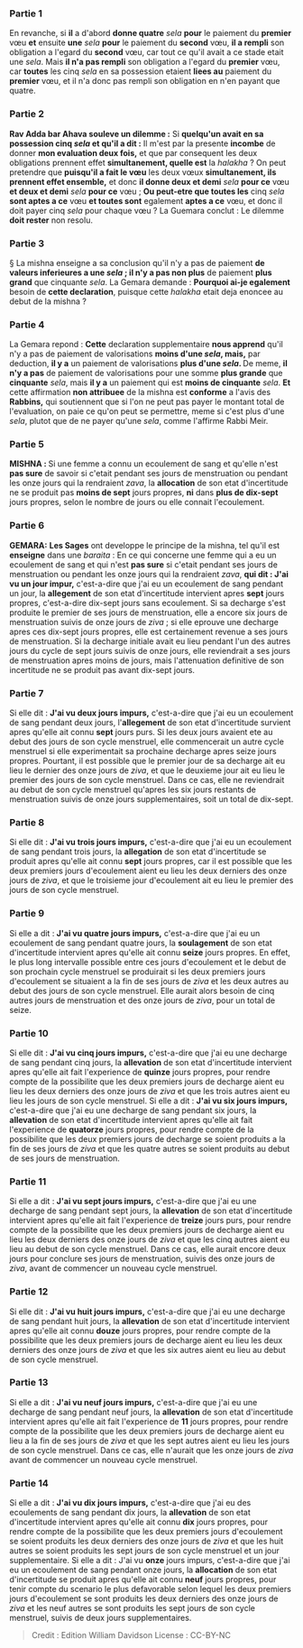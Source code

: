 
### Partie 1
En revanche, si <b>il</b> a d'abord <b>donne quatre</b> <i>sela</i> <b>pour</b> le paiement du <b>premier</b> vœu <b>et</b> ensuite <b>une</b> <i>sela</i> <b>pour</b> le paiement du <b>second</b> vœu, <b>il a rempli</b> son obligation a l'egard du <b>second</b> vœu, car tout ce qu'il avait a ce stade etait une <i>sela</i>. Mais <b>il n'a pas rempli</b> son obligation a l'egard du <b>premier</b> vœu, car <b>toutes</b> les cinq <i>sela</i> en sa possession etaient <b>liees au</b> paiement du <b>premier</b> vœu, et il n'a donc pas rempli son obligation en n'en payant que quatre.

### Partie 2
<b>Rav Adda bar Ahava souleve un dilemme :</b> Si <b>quelqu'un avait en sa possession cinq <i>sela</i> et qu'il a dit :</b> Il m'est par la presente <b>incombe</b> de donner <b>mon evaluation deux fois,</b> et que par consequent les deux obligations prennent effet <b>simultanement, quelle est</b> la <i>halakha</i> ? On peut pretendre que <b>puisqu'il a fait le vœu</b> les deux vœux <b>simultanement, ils prennent effet ensemble,</b> et donc <b>il donne deux et demi</b> <i>sela</i> <b>pour ce</b> vœu <b>et deux et demi</b> <i>sela</i> <b>pour ce</b> vœu ; <b>Ou peut-etre que toutes les</b> cinq <i>sela</i> <b>sont aptes a ce</b> vœu <b>et toutes sont</b> egalement <b>aptes a ce</b> vœu, et donc il doit payer cinq <i>sela</i> pour chaque vœu ? La Guemara conclut : Le dilemme <b>doit rester</b> non resolu.

### Partie 3
§ La mishna enseigne a sa conclusion qu'il n'y a pas</b> de paiement <b>de valeurs inferieures a une <i>sela</i> ; il n'y a pas non plus</b> de paiement <b>plus grand</b> que cinquante <i>sela</i>. La Gemara demande : <b>Pourquoi ai-je egalement</b> besoin de <b>cette declaration</b>, puisque cette <i>halakha</i> etait deja enoncee au debut de la mishna ?

### Partie 4
La Gemara repond : <b>Cette</b> declaration supplementaire <b>nous apprend</b> qu'il n'y a pas</b> de paiement de valorisations <b>moins d'une <i>sela</i>, mais,</b> par deduction, <b>il y a</b> un paiement de valorisations <b>plus d'une <i>sela</i>. </b> De meme, <b>il n'y a pas</b> de paiement de valorisations pour une somme <b>plus grande</b> que <b>cinquante</b> <i>sela</i>, mais <b>il y a</b> un paiement qui est <b>moins de cinquante</b> <i>sela</i>. <b>Et</b> cette affirmation <b>non attribuee</b> de la mishna est <b>conforme</b> a l'avis des <b>Rabbins,</b> qui soutiennent que si l'on ne peut pas payer le montant total de l'evaluation, on paie ce qu'on peut se permettre, meme si c'est plus d'une <i>sela</i>, plutot que de ne payer qu'une <i>sela</i>, comme l'affirme Rabbi Meir.

### Partie 5
<strong>MISHNA : </strong>Si une femme a connu un ecoulement de sang et qu'elle n'est <b>pas sure</b> de savoir si c'etait pendant ses jours de menstruation ou pendant les onze jours qui la rendraient <i>zava</i>, la <b>allocation</b> de son etat d'incertitude ne se produit pas <b>moins de sept</b> jours propres, <b>ni</b> dans <b>plus de dix-sept</b> jours propres, selon le nombre de jours ou elle connait l'ecoulement.

### Partie 6
<strong>GEMARA:</strong> <b>Les Sages</b> ont developpe le principe de la mishna, tel qu'il est <b>enseigne</b> dans une <i>baraita</i> : En ce qui concerne une femme qui a eu un ecoulement de sang et qui n'est <b>pas sure</b> si c'etait pendant ses jours de menstruation ou pendant les onze jours qui la rendraient <i>zava</i>, <b>qui dit : J'ai vu un jour impur,</b> c'est-a-dire que j'ai eu un ecoulement de sang pendant un jour, la <b>allegement</b> de son etat d'incertitude intervient apres <b>sept</b> jours propres, c'est-a-dire dix-sept jours sans ecoulement. Si sa decharge s'est produite le premier de ses jours de menstruation, elle a encore six jours de menstruation suivis de onze jours de <i>ziva</i> ; si elle eprouve une decharge apres ces dix-sept jours propres, elle est certainement revenue a ses jours de menstruation. Si la decharge initiale avait eu lieu pendant l'un des autres jours du cycle de sept jours suivis de onze jours, elle reviendrait a ses jours de menstruation apres moins de jours, mais l'attenuation definitive de son incertitude ne se produit pas avant dix-sept jours.

### Partie 7
Si elle dit : <b>J'ai vu deux jours impurs,</b> c'est-a-dire que j'ai eu un ecoulement de sang pendant deux jours, l'<b>allegement</b> de son etat d'incertitude survient apres qu'elle ait connu <b>sept</b> jours purs. Si les deux jours avaient ete au debut des jours de son cycle menstruel, elle commencerait un autre cycle menstruel si elle experimentait sa prochaine decharge apres seize jours propres. Pourtant, il est possible que le premier jour de sa decharge ait eu lieu le dernier des onze jours de <i>ziva</i>, et que le deuxieme jour ait eu lieu le premier des jours de son cycle menstruel. Dans ce cas, elle ne reviendrait au debut de son cycle menstruel qu'apres les six jours restants de menstruation suivis de onze jours supplementaires, soit un total de dix-sept.

### Partie 8
Si elle dit : <b>J'ai vu trois jours impurs,</b> c'est-a-dire que j'ai eu un ecoulement de sang pendant trois jours, la <b>allegation</b> de son etat d'incertitude se produit apres qu'elle ait connu <b>sept</b> jours propres, car il est possible que les deux premiers jours d'ecoulement aient eu lieu les deux derniers des onze jours de <i>ziva</i>, et que le troisieme jour d'ecoulement ait eu lieu le premier des jours de son cycle menstruel.

### Partie 9
Si elle a dit : <b>J'ai vu quatre jours impurs,</b> c'est-a-dire que j'ai eu un ecoulement de sang pendant quatre jours, la <b>soulagement</b> de son etat d'incertitude intervient apres qu'elle ait connu <b>seize</b> jours propres. En effet, le plus long intervalle possible entre ces jours d'ecoulement et le debut de son prochain cycle menstruel se produirait si les deux premiers jours d'ecoulement se situaient a la fin de ses jours de <i>ziva</i> et les deux autres au debut des jours de son cycle menstruel. Elle aurait alors besoin de cinq autres jours de menstruation et des onze jours de <i>ziva</i>, pour un total de seize.

### Partie 10
Si elle dit : <b>J'ai vu cinq jours impurs,</b> c'est-a-dire que j'ai eu une decharge de sang pendant cinq jours, la <b>allevation</b> de son etat d'incertitude intervient apres qu'elle ait fait l'experience de <b>quinze</b> jours propres, pour rendre compte de la possibilite que les deux premiers jours de decharge aient eu lieu les deux derniers des onze jours de <i>ziva</i> et que les trois autres aient eu lieu les jours de son cycle menstruel. Si elle a dit : <b>J'ai vu six jours impurs,</b> c'est-a-dire que j'ai eu une decharge de sang pendant six jours, la <b>allevation</b> de son etat d'incertitude intervient apres qu'elle ait fait l'experience de <b>quatorze</b> jours propres, pour rendre compte de la possibilite que les deux premiers jours de decharge se soient produits a la fin de ses jours de <i>ziva</i> et que les quatre autres se soient produits au debut de ses jours de menstruation.

### Partie 11
Si elle a dit : <b>J'ai vu sept jours impurs,</b> c'est-a-dire que j'ai eu une decharge de sang pendant sept jours, la <b>allevation</b> de son etat d'incertitude intervient apres qu'elle ait fait l'experience de <b>treize</b> jours purs, pour rendre compte de la possibilite que les deux premiers jours de decharge aient eu lieu les deux derniers des onze jours de <i>ziva</i> et que les cinq autres aient eu lieu au debut de son cycle menstruel. Dans ce cas, elle aurait encore deux jours pour conclure ses jours de menstruation, suivis des onze jours de <i>ziva</i>, avant de commencer un nouveau cycle menstruel.

### Partie 12
Si elle dit : <b>J'ai vu huit jours impurs,</b> c'est-a-dire que j'ai eu une decharge de sang pendant huit jours, la <b>allevation</b> de son etat d'incertitude intervient apres qu'elle ait connu <b>douze</b> jours propres, pour rendre compte de la possibilite que les deux premiers jours de decharge aient eu lieu les deux derniers des onze jours de <i>ziva</i> et que les six autres aient eu lieu au debut de son cycle menstruel.

### Partie 13
Si elle a dit : <b>J'ai vu neuf jours impurs,</b> c'est-a-dire que j'ai eu une decharge de sang pendant neuf jours, la <b>allevation</b> de son etat d'incertitude intervient apres qu'elle ait fait l'experience de <b>11</b> jours propres, pour rendre compte de la possibilite que les deux premiers jours de decharge aient eu lieu a la fin de ses jours de <i>ziva</i> et que les sept autres aient eu lieu les jours de son cycle menstruel. Dans ce cas, elle n'aurait que les onze jours de <i>ziva</i> avant de commencer un nouveau cycle menstruel.

### Partie 14
Si elle a dit : <b>J'ai vu dix jours impurs,</b> c'est-a-dire que j'ai eu des ecoulements de sang pendant dix jours, la <b>allevation</b> de son etat d'incertitude intervient apres qu'elle ait connu <b>dix</b> jours propres, pour rendre compte de la possibilite que les deux premiers jours d'ecoulement se soient produits les deux derniers des onze jours de <i>ziva</i> et que les huit autres se soient produits les sept jours de son cycle menstruel et un jour supplementaire. Si elle a dit : J'ai vu <b>onze</b> jours impurs, c'est-a-dire que j'ai eu un ecoulement de sang pendant onze jours, la <b>allocation</b> de son etat d'incertitude se produit apres qu'elle ait connu <b>neuf</b> jours propres, pour tenir compte du scenario le plus defavorable selon lequel les deux premiers jours d'ecoulement se sont produits les deux derniers des onze jours de <i>ziva</i> et les neuf autres se sont produits les sept jours de son cycle menstruel, suivis de deux jours supplementaires.

>Credit : Edition William Davidson
>License : CC-BY-NC